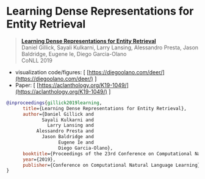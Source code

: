 # Learning Dense Representations for Entity Retrieval

> [**Learning Dense Representations for Entity Retrieval**](https://aclanthology.org/K19-1049/)<br/>
> Daniel Gillick, Sayali Kulkarni, Larry Lansing, Alessandro Presta, Jason Baldridge, Eugene Ie, Diego Garcia-Olano<br>
> CoNLL 2019

- visualization code/figures: [ [https://diegoolano.com/deer/](https://diegoolano.com/deer/) ]
- Paper: [ [https://aclanthology.org/K19-1049/](https://aclanthology.org/K19-1049/) ]

``` bibtex
@inproceedings{gillick2019learning,
      title={Learning Dense Representations for Entity Retrieval}, 
      author={Daniel Gillick and 
             Sayali Kulkarni and 
               Larry Lansing and 
           Alessandro Presta and 
             Jason Baldridge and 
                   Eugene Ie and 
                   Diego Garcia-Olano},
      booktitle={Proceedings of the 23rd Conference on Computational Natural Language Learning (CoNLL)},
      year={2019},
      publisher={Conference on Computational Natural Language Learning}
}
```

